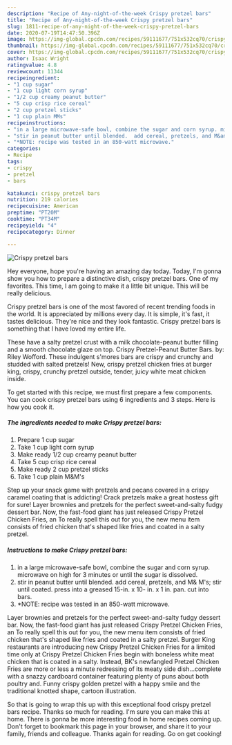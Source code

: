 ```yaml
---
description: "Recipe of Any-night-of-the-week Crispy pretzel bars"
title: "Recipe of Any-night-of-the-week Crispy pretzel bars"
slug: 1811-recipe-of-any-night-of-the-week-crispy-pretzel-bars
date: 2020-07-19T14:47:50.396Z
image: https://img-global.cpcdn.com/recipes/59111677/751x532cq70/crispy-pretzel-bars-recipe-main-photo.jpg
thumbnail: https://img-global.cpcdn.com/recipes/59111677/751x532cq70/crispy-pretzel-bars-recipe-main-photo.jpg
cover: https://img-global.cpcdn.com/recipes/59111677/751x532cq70/crispy-pretzel-bars-recipe-main-photo.jpg
author: Isaac Wright
ratingvalue: 4.8
reviewcount: 11344
recipeingredient:
- "1 cup sugar"
- "1 cup light corn syrup"
- "1/2 cup creamy peanut butter"
- "5 cup crisp rice cereal"
- "2 cup pretzel sticks"
- "1 cup plain MMs"
recipeinstructions:
- "in a large microwave-safe bowl, combine the sugar and corn syrup. microwave on high for 3 minutes or until the sugar is dissolved."
- "stir in peanut butter until blended.  add cereal, pretzels, and M&amp; M&#39;s; stir until coated. press into a greased 15-in. x 10- in. x 1 in. pan. cut into bars."
- "*NOTE: recipe was tested in an 850-watt microwave."
categories:
- Recipe
tags:
- crispy
- pretzel
- bars

katakunci: crispy pretzel bars 
nutrition: 219 calories
recipecuisine: American
preptime: "PT20M"
cooktime: "PT34M"
recipeyield: "4"
recipecategory: Dinner

---
```



![Crispy pretzel bars](https://img-global.cpcdn.com/recipes/59111677/751x532cq70/crispy-pretzel-bars-recipe-main-photo.jpg)

Hey everyone, hope you're having an amazing day today. Today, I'm gonna show you how to prepare a distinctive dish, crispy pretzel bars. One of my favorites. This time, I am going to make it a little bit unique. This will be really delicious.

Crispy pretzel bars is one of the most favored of recent trending foods in the world. It is appreciated by millions every day. It is simple, it's fast, it tastes delicious. They're nice and they look fantastic. Crispy pretzel bars is something that I have loved my entire life.

These have a salty pretzel crust with a milk chocolate-peanut butter filling and a smooth chocolate glaze on top. Crispy Pretzel-Peanut Butter Bars. by: Riley Wofford. These indulgent s&#39;mores bars are crispy and crunchy and studded with salted pretzels! New, crispy pretzel chicken fries at burger king, crispy, crunchy pretzel outside, tender, juicy white meat chicken inside.


To get started with this recipe, we must first prepare a few components. You can cook crispy pretzel bars using 6 ingredients and 3 steps. Here is how you cook it.

<!--inarticleads1-->

##### The ingredients needed to make Crispy pretzel bars:

1. Prepare 1 cup sugar
1. Take 1 cup light corn syrup
1. Make ready 1/2 cup creamy peanut butter
1. Take 5 cup crisp rice cereal
1. Make ready 2 cup pretzel sticks
1. Take 1 cup plain M&amp;M&#39;s


Step up your snack game with pretzels and pecans covered in a crispy caramel coating that is addicting! Crack pretzels make a great hostess gift for sure! Layer brownies and pretzels for the perfect sweet-and-salty fudgy dessert bar. Now, the fast-food giant has just released Crispy Pretzel Chicken Fries, an To really spell this out for you, the new menu item consists of fried chicken that&#39;s shaped like fries and coated in a salty pretzel. 

<!--inarticleads2-->

##### Instructions to make Crispy pretzel bars:

1. in a large microwave-safe bowl, combine the sugar and corn syrup. microwave on high for 3 minutes or until the sugar is dissolved.
1. stir in peanut butter until blended.  add cereal, pretzels, and M&amp; M&#39;s; stir until coated. press into a greased 15-in. x 10- in. x 1 in. pan. cut into bars.
1. *NOTE: recipe was tested in an 850-watt microwave.


Layer brownies and pretzels for the perfect sweet-and-salty fudgy dessert bar. Now, the fast-food giant has just released Crispy Pretzel Chicken Fries, an To really spell this out for you, the new menu item consists of fried chicken that&#39;s shaped like fries and coated in a salty pretzel. Burger King restaurants are introducing new Crispy Pretzel Chicken Fries for a limited time only at Crispy Pretzel Chicken Fries begin with boneless white meat chicken that is coated in a salty. Instead, BK&#39;s newfangled Pretzel Chicken Fries are more or less a minute redressing of its meaty side dish…complete with a snazzy cardboard container featuring plenty of puns about both poultry and. Funny crispy golden pretzel with a happy smile and the traditional knotted shape, cartoon illustration. 

So that is going to wrap this up with this exceptional food crispy pretzel bars recipe. Thanks so much for reading. I'm sure you can make this at home. There is gonna be more interesting food in home recipes coming up. Don't forget to bookmark this page in your browser, and share it to your family, friends and colleague. Thanks again for reading. Go on get cooking!
